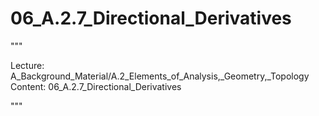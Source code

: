 # 06_A.2.7_Directional_Derivatives

"""

Lecture: A_Background_Material/A.2_Elements_of_Analysis,_Geometry,_Topology
Content: 06_A.2.7_Directional_Derivatives

"""

